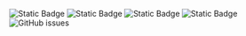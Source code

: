 ![Static Badge](https://img.shields.io/badge/blacklists-60-000000) ![Static Badge](https://img.shields.io/badge/blacklisted-2859665-cc0000) ![Static Badge](https://img.shields.io/badge/whitelisted-2249-00CC00) ![Static Badge](https://img.shields.io/badge/streaming_blacklist-28107-000000) ![GitHub issues](https://img.shields.io/github/issues/fabriziosalmi/blacklists)
